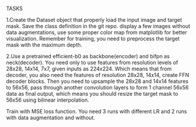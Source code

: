 TASKS

1.Create the Dataset object that properly load the input image and target mask. Save the class definition in the git repo. display a few images without data augmentations, 
use some proper color map from matplotlib for better visualization. Remember for training, you need to preprocess the target mask with the maximum depth.

2.Use a pretrained efficient-b0 as backbone(encoder) and bifpn as neck(decoder). You need only to use features from resolution levels of 28x28, 14x14, 7x7, 
given inputs as 224x224. Which means that from decoder, you also need the features of resolution 28x28, 14x14, 
create FFN decoder blocks. Then you need to upsample the 28x28 and 14x14 features to 56x56, pass through another convolution layers 
to form 1 channel 56x56 data as final output, which means you should resize the target mask to 56x56 using bilinear interpolation.

Train with MSE loss function. You need 3 runs with different LR and 2 runs with data augmentation and without.
